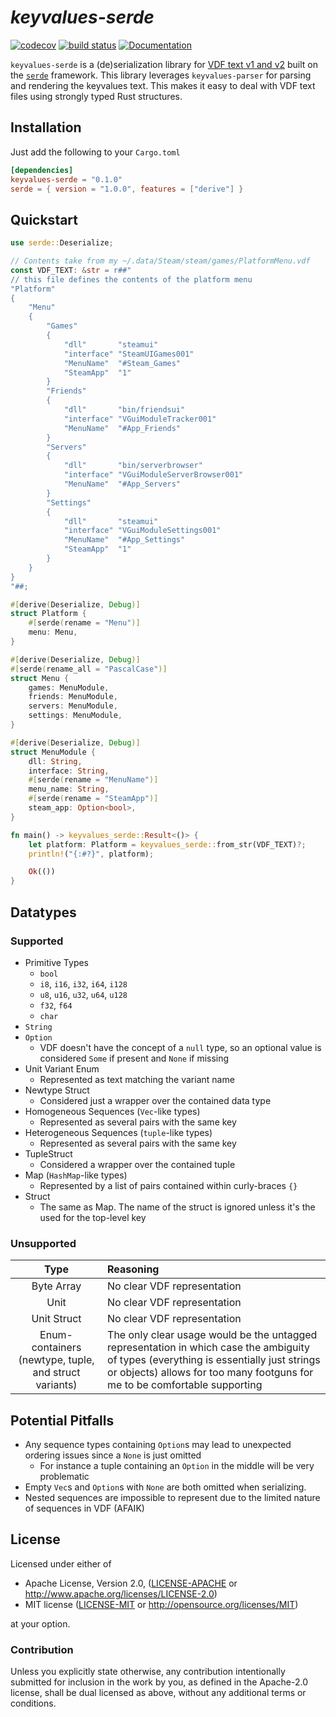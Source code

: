 # _keyvalues-serde_

[![codecov](https://codecov.io/gh/LovecraftianHorror/vdf-rs/branch/main/graph/badge.svg?token=L2FUD0098X)](https://codecov.io/gh/LovecraftianHorror/vdf-rs)
[![build status](https://img.shields.io/github/workflow/status/lovecraftianhorror/vdf-rs/Build,%20Test,%20Format,%20and%20Lint)](https://github.com/LovecraftianHorror/vdf-rs/actions)
[![Documentation](https://img.shields.io/docsrs/keyvalues-serde/latest)](https://docs.rs/keyvalues-serde/latest/keyvalues_serde/)

`keyvalues-serde` is a (de)serialization library for
[VDF text v1 and v2](https://developer.valvesoftware.com/wiki/KeyValues)
built on the [`serde`](https://lib.rs/crates/serde) framework. This library
leverages `keyvalues-parser` for parsing and rendering the keyvalues text. This
makes it easy to deal with VDF text files using strongly typed Rust structures.

## Installation

Just add the following to your `Cargo.toml`

```toml
[dependencies]
keyvalues-serde = "0.1.0"
serde = { version = "1.0.0", features = ["derive"] }
```

## Quickstart

```rust
use serde::Deserialize;

// Contents take from my ~/.data/Steam/steam/games/PlatformMenu.vdf
const VDF_TEXT: &str = r##"
// this file defines the contents of the platform menu
"Platform"
{
    "Menu"
    {
        "Games"
        {
            "dll"       "steamui"
            "interface" "SteamUIGames001"
            "MenuName"  "#Steam_Games"
            "SteamApp"  "1"
        }
        "Friends"
        {
            "dll"       "bin/friendsui"
            "interface" "VGuiModuleTracker001"
            "MenuName"  "#App_Friends"
        }
        "Servers"
        {
            "dll"       "bin/serverbrowser"
            "interface" "VGuiModuleServerBrowser001"
            "MenuName"  "#App_Servers"
        }
        "Settings"
        {
            "dll"       "steamui"
            "interface" "VGuiModuleSettings001"
            "MenuName"  "#App_Settings"
            "SteamApp"  "1"
        }
    }
}
"##;

#[derive(Deserialize, Debug)]
struct Platform {
    #[serde(rename = "Menu")]
    menu: Menu,
}

#[derive(Deserialize, Debug)]
#[serde(rename_all = "PascalCase")]
struct Menu {
    games: MenuModule,
    friends: MenuModule,
    servers: MenuModule,
    settings: MenuModule,
}

#[derive(Deserialize, Debug)]
struct MenuModule {
    dll: String,
    interface: String,
    #[serde(rename = "MenuName")]
    menu_name: String,
    #[serde(rename = "SteamApp")]
    steam_app: Option<bool>,
}

fn main() -> keyvalues_serde::Result<()> {
    let platform: Platform = keyvalues_serde::from_str(VDF_TEXT)?;
    println!("{:#?}", platform);

    Ok(())
}
```

## Datatypes

### Supported

- Primitive Types
    - `bool`
    - `i8`, `i16`, `i32`, `i64`, `i128`
    - `u8`, `u16`, `u32`, `u64`, `u128`
    - `f32`, `f64`
    - `char`
- `String`
- `Option`
    - VDF doesn't have the concept of a `null` type, so an optional value is considered `Some` if present and `None` if missing
- Unit Variant Enum
    - Represented as text matching the variant name
- Newtype Struct
    - Considered just a wrapper over the contained data type
- Homogeneous Sequences (`Vec`-like types)
    - Represented as several pairs with the same key
- Heterogeneous Sequences (`tuple`-like types)
    - Represented as several pairs with the same key
- TupleStruct
    - Considered a wrapper over the contained tuple
- Map (`HashMap`-like types)
    - Represented by a list of pairs contained within curly-braces `{}`
- Struct
    - The same as Map. The name of the struct is ignored unless it's the used for the top-level key

### Unsupported

| Type | Reasoning |
| :---: | :--- |
| Byte Array | No clear VDF representation |
| Unit | No clear VDF representation |
| Unit Struct | No clear VDF representation |
| Enum-containers (newtype, tuple, and struct variants) | The only clear usage would be the untagged representation in which case the ambiguity of types (everything is essentially just strings or objects) allows for too many footguns for me to be comfortable supporting |

## Potential Pitfalls

- Any sequence types containing `Option`s may lead to unexpected ordering issues since a `None` is just omitted
    - For instance a tuple containing an `Option` in the middle will be very problematic
- Empty `Vec`s and `Option`s with `None` are both omitted when serializing.
- Nested sequences are impossible to represent due to the limited nature of sequences in VDF (AFAIK)

## License

Licensed under either of

<!-- TODO: symlink the license files and publish them in the crate -->
 - Apache License, Version 2.0, ([LICENSE-APACHE](LICENSE-APACHE) or <http://www.apache.org/licenses/LICENSE-2.0>)
 - MIT license ([LICENSE-MIT](LICENSE-MIT) or <http://opensource.org/licenses/MIT>)

at your option.

### Contribution

Unless you explicitly state otherwise, any contribution intentionally submitted
for inclusion in the work by you, as defined in the Apache-2.0 license, shall
be dual licensed as above, without any additional terms or conditions.
